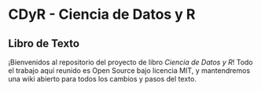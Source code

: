 # CDyR - Ciencia de Datos y R
## Libro de Texto

¡Bienvenidos al repositorio del proyecto de libro _Ciencia de Datos y R_! Todo el trabajo aquí reunido es Open Source bajo licencia MIT, y mantendremos una wiki abierto para todos los cambios y pasos del texto. 